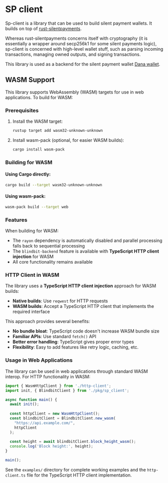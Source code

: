 # SP client

Sp-client is a library that can be used to build silent payment wallets.
It builds on top of [rust-silentpayments](https://github.com/cygnet3/rust-silentpayments).

Whereas rust-silentpayments concerns itself with cryptography (it is essentially a wrapper around secp256k1 for some silent payments logic),
sp-client is concerned with high-level wallet stuff, such as parsing incoming transactions, managing owned outputs, and signing transactions.

This library is used as a backend for the silent payment wallet [Dana wallet](https://github.com/cygnet3/danawallet).

## WASM Support

This library supports WebAssembly (WASM) targets for use in web applications. To build for WASM:

### Prerequisites

1. Install the WASM target:
   ```bash
   rustup target add wasm32-unknown-unknown
   ```

2. Install wasm-pack (optional, for easier WASM builds):
   ```bash
   cargo install wasm-pack
   ```

### Building for WASM

#### Using Cargo directly:
```bash
cargo build --target wasm32-unknown-unknown
```

#### Using wasm-pack:
```bash
wasm-pack build --target web
```

### Features

When building for WASM:
- The `rayon` dependency is automatically disabled and parallel processing falls back to sequential processing
- The `blindbit-backend` feature is available with **TypeScript HTTP client injection** for WASM
- All core functionality remains available

### HTTP Client in WASM

The library uses a **TypeScript HTTP client injection** approach for WASM builds:

- **Native builds**: Use `reqwest` for HTTP requests
- **WASM builds**: Accept a TypeScript HTTP client that implements the required interface

This approach provides several benefits:
- **No bundle bloat**: TypeScript code doesn't increase WASM bundle size
- **Familiar APIs**: Use standard `fetch()` API
- **Better error handling**: TypeScript gives proper error types
- **Flexibility**: Easy to add features like retry logic, caching, etc.

### Usage in Web Applications

The library can be used in web applications through standard WASM interop. For HTTP functionality in WASM:

```typescript
import { WasmHttpClient } from './http-client';
import init, { BlindbitClient } from './pkg/sp_client';

async function main() {
  await init();
  
  const httpClient = new WasmHttpClient();
  const blindbitClient = BlindbitClient.new_wasm(
    "https://api.example.com/", 
    httpClient
  );
  
  const height = await blindbitClient.block_height_wasm();
  console.log('Block height:', height);
}

main();
```

See the `examples/` directory for complete working examples and the `http-client.ts` file for the TypeScript HTTP client implementation.
